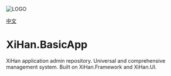 ![LOGO](./assets/LOGO.png)

[中文](README_cn.md)

# XiHan.BasicApp

XiHan application admin repository. Universal and comprehensive management system. Built on XiHan.Framework and XiHan.UI.
